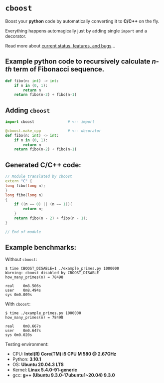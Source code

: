 # `cboost`

Boost your **python** code by automatically converting it to **C/C++** on the fly.

Everything happens automagically just by adding single `import` and a decorator.

Read more about [current status, features, and bugs](TODO.md)...

## Example python code to recursively calculate *n-th* term of Fibonacci sequence.

```python
def fibo(n: int) -> int:
    if n in (0, 1):
        return n
    return fibo(n-2) + fibo(n-1)
```

## Adding `cboost`

```python
import cboost               # <-- import

@cboost.make_cpp            # <-- decorator
def fibo(n: int) -> int:
    if n in (0, 1):
        return n
    return fibo(n-2) + fibo(n-1)
```

## Generated C/C++ code:
```cpp
// Module translated by cboost
extern "C" {
long fibo(long n);
}
long fibo(long n)
{
    if ((n == 0) || (n == 1)){
        return n;
    }
    return fibo(n - 2) + fibo(n - 1);
}

// End of module
```

## Example benchmarks:

Without `cboost`:
```
$ time CBOOST_DISABLE=1 ./example_primes.py 1000000
Warning: cboost disabled by CBOOST_DISABLE
how_many_primes(n) = 78498

real	0m8.506s
user	0m8.494s
sys	0m0.009s
```

With `cboost`:
```
$ time ./example_primes.py 1000000
how_many_primes(n) = 78498

real	0m0.667s
user	0m0.647s
sys	0m0.020s
```

Testing environment:
- CPU: **Intel(R) Core(TM) i5 CPU M 580  @ 2.67GHz**
- Python: **3.10.1**
- OS: **Ubuntu 20.04.3 LTS**
- Kernel: **Linux 5.4.0-91-generic**
- gcc: **g++ (Ubuntu 9.3.0-17ubuntu1~20.04) 9.3.0**

